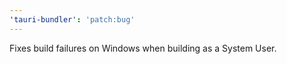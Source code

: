 ```yaml
---
'tauri-bundler': 'patch:bug'
---
```


Fixes build failures on Windows when building as a System User.
